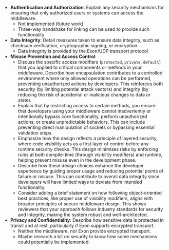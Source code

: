 - **Authentication and Authorization**: Explain any security mechanisms for ensuring that only authorized users or systems can access the middleware.
	- Not implemented (future work)
	- Three-way handshake for linking can be used to provide such functionality
- **Data Integrity**: Detail measures taken to ensure data integrity, such as checksum verification, cryptographic signing, or encryption.
	- Data integrity is provided by the Exon/UDP transport protocol
- **Misuse Prevention and Access Control**:
	- Discuss the specific access modifiers (`protected`, `private`, `default`) that you applied to critical components or methods in your middleware. Describe how encapsulation contributes to a controlled environment where only allowed operations can be performed, preventing unauthorized actions by developers. This reinforces both security (by limiting potential attack vectors) and integrity (by reducing the risk of accidental or malicious changes to data or state).
	- Explain that by restricting access to certain methods, you ensure that developers using your middleware cannot inadvertently or intentionally bypass core functionality, perform unauthorized actions, or create unpredictable behaviors. This can include preventing direct manipulation of sockets or bypassing essential validation steps.
	- Emphasize how the design reflects a principle of layered security, where code visibility acts as a first layer of control before any runtime security checks. This design minimizes risks by enforcing rules at both compile-time (through visibility modifiers) and runtime, helping prevent misuse even in the development phase.
	- Describe how these design choices enhance the developer experience by guiding proper usage and reducing potential points of failure or misuse. This can contribute to overall data integrity since developers will have limited ways to deviate from intended functionality.
	- Consider adding a brief statement on how following object-oriented best practices, like proper use of visibility modifiers, aligns with broader principles of secure middleware design. This shows reviewers that your approach follows industry standards for security and integrity, making the system robust and well-architected.
- **Privacy and Confidentiality**: Describe how sensitive data is protected in transit and at rest, particularly if Exon supports encrypted transport.
	- Neither the middleware, nor Exon provide encrypted transport.
	- Maybe research a bit on security to know how some mechanisms could potentially be implemented.
